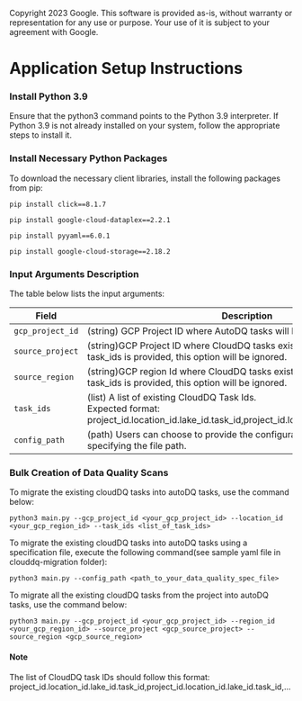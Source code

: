 Copyright 2023 Google. This software is provided as-is, without warranty or representation for any use or purpose. Your use of it is subject to your agreement with Google.

# Application Setup Instructions

### Install Python 3.9
Ensure that the python3 command points to the Python 3.9 interpreter. If Python 3.9 is not already installed on your system, follow the appropriate steps to install it.
### Install Necessary Python Packages
To download the necessary client libraries, install the following packages from pip:

`pip install click==8.1.7`

`pip install google-cloud-dataplex==2.2.1`

`pip install pyyaml==6.0.1`

`pip install google-cloud-storage==2.18.2`

### Input Arguments Description

The table below lists the input arguments:

<table>
  <thead>
    <tr>
      <th>Field</th>
      <th>Description</th>
    </tr>
  </thead>
<tbody>
    <tr>
      <td><code>gcp_project_id</code></td>
      <td>(string) GCP Project ID where AutoDQ tasks will be created. </td>
    </tr>
    <tr>
      <td><code>source_project</code></td>
      <td>(string)GCP Project ID where CloudDQ tasks exists. If config_path or task_ids is provided, this option will be ignored. </td>
    </tr>
    <tr>
      <td><code>source_region</code></td>
      <td>(string)GCP region Id where CloudDQ tasks exists.  If config_path or task_ids is provided, this option will be ignored. </td>
    </tr>
    <tr>
      <td><code>task_ids</code></td>
      <td>(list) A list of existing CloudDQ Task Ids.  
      <br> Expected format: project_id.location_id.lake_id.task_id,project_id.location_id.lake_id.task_id,...         
    </td>
    </tr>
    <tr>
      <td><code>config_path</code></td>
      <td>(path) Users can choose to provide the configuration via a YAML file by specifying the file path.</td>
    </tr>
</tbody>
</table>

### Bulk Creation of Data Quality Scans

To migrate the existing cloudDQ tasks into autoDQ tasks, use the command below:

```
python3 main.py --gcp_project_id <your_gcp_project_id> --location_id <your_gcp_region_id> --task_ids <list_of_task_ids>
```

To migrate the existing cloudDQ tasks into autoDQ tasks using a specification file, execute the following command(see sample yaml file in clouddq-migration folder):

```
python3 main.py --config_path <path_to_your_data_quality_spec_file>
```

To migrate all the existing cloudDQ tasks from the project into autoDQ tasks, use the command below:

```
python3 main.py --gcp_project_id <your_gcp_project_id> --region_id <your_gcp_region_id> --source_project <gcp_source_project> --source_region <gcp_source_region>
```


#### <b>Note</b>

The list of CloudDQ task IDs should follow this format:
project_id.location_id.lake_id.task_id,project_id.location_id.lake_id.task_id,...